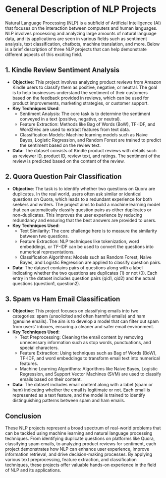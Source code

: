 # General Description of NLP Projects

Natural Language Processing (NLP) is a subfield of Artificial Intelligence (AI) that focuses on the interaction between computers and human languages. NLP involves processing and analyzing large amounts of natural language data, and its applications are seen in various fields such as sentiment analysis, text classification, chatbots, machine translation, and more. Below is a brief description of three NLP projects that can help demonstrate different aspects of this exciting field.

## 1. **Kindle Review Sentiment Analysis**
   - **Objective**: This project involves analyzing product reviews from Amazon Kindle users to classify them as positive, negative, or neutral. The goal is to help businesses understand the sentiment of their customers based on the feedback provided in reviews, which can be used for product improvements, marketing strategies, or customer support.
   - **Key Techniques Used**:
     - Sentiment Analysis: The core task is to determine the sentiment conveyed in a text (positive, negative, or neutral).
     - Feature Extraction: Methods like Bag of Words (BoW), TF-IDF, and Word2Vec are used to extract features from text data.
     - Classification Models: Machine learning models such as Naive Bayes, Logistic Regression, and Random Forest are trained to predict the sentiment based on the review text.
   - **Data**: The dataset consists of Kindle product reviews with details such as reviewer ID, product ID, review text, and ratings. The sentiment of the review is predicted based on the content of the review.

## 2. **Quora Question Pair Classification**
   - **Objective**: The task is to identify whether two questions on Quora are duplicates. In the real world, users often ask similar or identical questions on Quora, which leads to a redundant experience for both seekers and writers. The project aims to build a machine learning model that can automatically classify question pairs as either duplicates or non-duplicates. This improves the user experience by reducing redundancy and ensuring that the best answers are provided to users.
   - **Key Techniques Used**:
     - Text Similarity: The core challenge here is to measure the similarity between two questions.
     - Feature Extraction: NLP techniques like tokenization, word embeddings, or TF-IDF can be used to convert the questions into numerical representations.
     - Classification Algorithms: Models such as Random Forest, Naive Bayes, and Logistic Regression are applied to classify question pairs.
   - **Data**: The dataset contains pairs of questions along with a label indicating whether the two questions are duplicates (1) or not (0). Each entry in the dataset includes question pairs (qid1, qid2) and the actual questions (question1, question2).

## 3. **Spam vs Ham Email Classification**
   - **Objective**: This project focuses on classifying emails into two categories: spam (unsolicited and often harmful emails) and ham (genuine emails). The aim is to develop a model that can filter out spam from users' inboxes, ensuring a cleaner and safer email environment.
   - **Key Techniques Used**:
     - Text Preprocessing: Cleaning the email content by removing unnecessary information such as stop words, punctuations, and special characters.
     - Feature Extraction: Using techniques such as Bag of Words (BoW), TF-IDF, and word embeddings to transform email text into numerical features.
     - Machine Learning Algorithms: Algorithms like Naive Bayes, Logistic Regression, and Support Vector Machines (SVM) are used to classify emails based on their content.
   - **Data**: The dataset includes email content along with a label (spam or ham) indicating whether the email is legitimate or not. Each email is represented as a text feature, and the model is trained to identify distinguishing patterns between spam and ham emails.

## Conclusion
These NLP projects represent a broad spectrum of real-world problems that can be tackled using machine learning and natural language processing techniques. From identifying duplicate questions on platforms like Quora, classifying spam emails, to analyzing product reviews for sentiment, each project demonstrates how NLP can enhance user experience, improve information retrieval, and drive decision-making processes. By applying various text preprocessing, feature extraction, and classification techniques, these projects offer valuable hands-on experience in the field of NLP and its applications.

